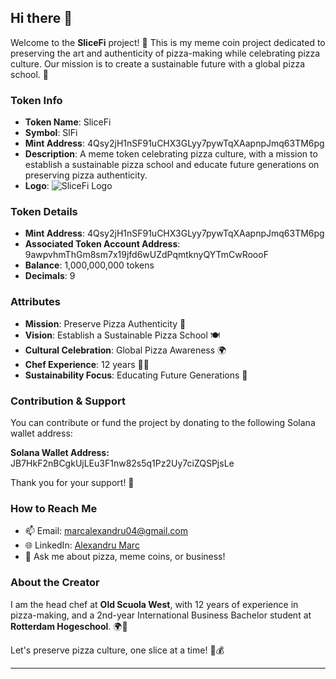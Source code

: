 ## Hi there 👋

Welcome to the **SliceFi** project! 🍕 This is my meme coin project dedicated to preserving the art and authenticity of pizza-making while celebrating pizza culture. Our mission is to create a sustainable future with a global pizza school. 🌱

### Token Info

- **Token Name**: SliceFi
- **Symbol**: SlFi
- **Mint Address**: 4Qsy2jH1nSF91uCHX3GLyy7pywTqXAapnpJmq63TM6pg
- **Description**: A meme token celebrating pizza culture, with a mission to establish a sustainable pizza school and educate future generations on preserving pizza authenticity.
- **Logo**: ![SliceFi Logo](https://i.imgur.com/yuf8Qg3.png)

### Token Details

- **Mint Address**: 4Qsy2jH1nSF91uCHX3GLyy7pywTqXAapnpJmq63TM6pg
- **Associated Token Account Address**: 9awpvhmThGm8sm7x19jfd6wUZdPqmtknyQYTmCwRoooF
- **Balance**: 1,000,000,000 tokens
- **Decimals**: 9

### Attributes

- **Mission**: Preserve Pizza Authenticity 🍕
- **Vision**: Establish a Sustainable Pizza School 🍽️
- **Cultural Celebration**: Global Pizza Awareness 🌍
- **Chef Experience**: 12 years 👨‍🍳
- **Sustainability Focus**: Educating Future Generations 🌱

### Contribution & Support

You can contribute or fund the project by donating to the following Solana wallet address:

**Solana Wallet Address:**
JB7HkF2nBCgkUjLEu3F1nw82s5q1Pz2Uy7ciZQSPjsLe

Thank you for your support! 🙏

### How to Reach Me

- 📫 Email: marcalexandru04@gmail.com  
- 🌐 LinkedIn: [Alexandru Marc](https://www.linkedin.com)  
- 💬 Ask me about pizza, meme coins, or business!

### About the Creator

I am the head chef at **Old Scuola West**, with 12 years of experience in pizza-making, and a 2nd-year International Business Bachelor student at **Rotterdam Hogeschool**. 🌍🍕

Let's preserve pizza culture, one slice at a time! 🍕💰

---
